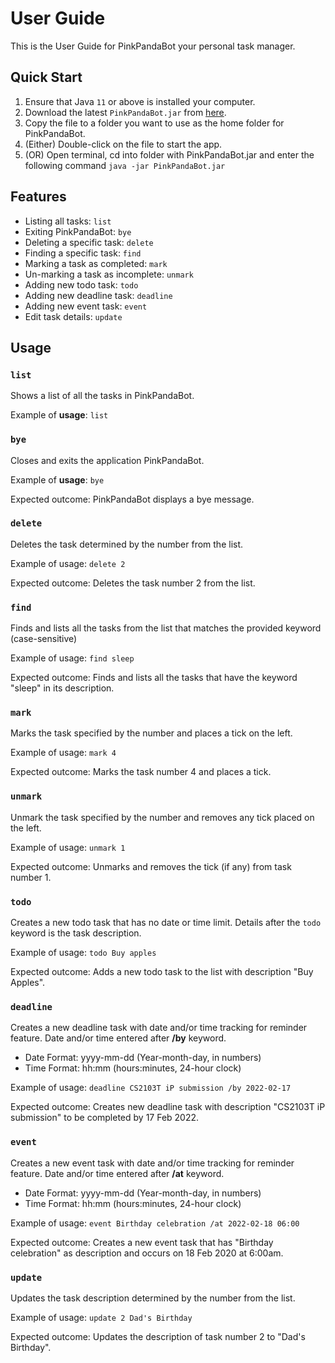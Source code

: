 # User Guide
This is the User Guide for PinkPandaBot your personal task
manager. 

## Quick Start
1. Ensure that Java `11` or above is installed 
your computer.
2. Download the latest `PinkPandaBot.jar` from 
[here](https://github.com/SimJM/ip/releases).
3. Copy the file to a folder you want to use as the
home folder for PinkPandaBot.
4. (Either) Double-click on the file to start the app.
5. (OR) Open terminal, cd into folder with PinkPandaBot.jar and enter the following command
`java -jar PinkPandaBot.jar`

## Features 
- Listing all tasks: `list`
- Exiting PinkPandaBot: `bye`
- Deleting a specific task: `delete`
- Finding a specific task: `find`
- Marking a task as completed: `mark` 
- Un-marking a task as incomplete: `unmark` 
- Adding new todo task: `todo`
- Adding new deadline task: `deadline`
- Adding new event task: `event`
- Edit task details: `update`

## Usage

### `list`
Shows a list of all the tasks in PinkPandaBot.

Example of **usage**:
`list`


### `bye`
Closes and exits the application PinkPandaBot.

Example of **usage**:
`bye`

Expected outcome:
PinkPandaBot displays a bye message.

### `delete`

Deletes the task determined by the number from
the list.

Example of usage:
`delete 2`

Expected outcome:
Deletes the task number 2 from the list.


### `find`

Finds and lists all the tasks from the list that 
matches the provided keyword (case-sensitive)

Example of usage:
`find sleep`

Expected outcome:
Finds and lists all the tasks that have the keyword
"sleep" in its description.


### `mark`

Marks the task specified by the number and places
a tick on the left.

Example of usage:
`mark 4`

Expected outcome:
Marks the task number 4 and places a tick.


### `unmark`

Unmark the task specified by the number and 
removes any tick placed on the left.

Example of usage:
`unmark 1`

Expected outcome:
Unmarks and removes the tick (if any) from task
number 1.


### `todo` 

Creates a new todo task that has no date or time
limit. Details after the `todo` keyword is the 
task description.

Example of usage:
`todo Buy apples`

Expected outcome:
Adds a new todo task to the list with description
"Buy Apples".


### `deadline`

Creates a new deadline task with date and/or time 
tracking for reminder feature. Date and/or time 
entered after **/by** keyword.

* Date Format: yyyy-mm-dd (Year-month-day, in numbers)
* Time Format: hh:mm (hours:minutes, 24-hour clock) 

Example of usage:
`deadline CS2103T iP submission /by 2022-02-17`

Expected outcome:
Creates new deadline task with description "CS2103T iP submission"
to be completed by 17 Feb 2022.


### `event`

Creates a new event task with date and/or time tracking
for reminder feature. Date and/or time entered after 
**/at** keyword.

* Date Format: yyyy-mm-dd (Year-month-day, in numbers)
* Time Format: hh:mm (hours:minutes, 24-hour clock)

Example of usage:
`event Birthday celebration /at 2022-02-18 06:00`

Expected outcome:
Creates a new event task that has "Birthday celebration" as 
description and occurs on 18 Feb 2020 at 6:00am.

### `update`

Updates the task description determined by the number from
the list.

Example of usage:
`update 2 Dad's Birthday`

Expected outcome:
Updates the description of task number 2 to "Dad's Birthday".

